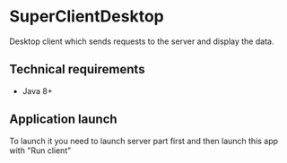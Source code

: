 # SuperClientDesktop
Desktop client which sends requests to the server and display the data.
## Technical requirements
* Java 8+ 
## Application launch
To launch it you need to launch server part first and then launch this app
with "Run client"
